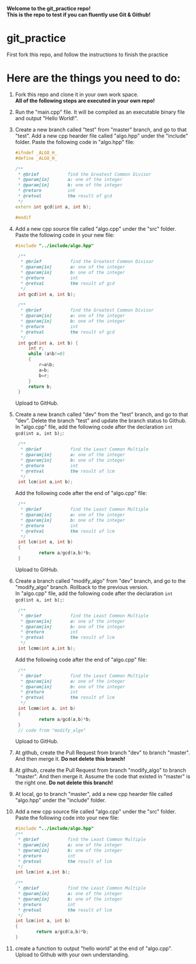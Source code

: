 **Welcome to the git_practice repo!**   
**This is the repo to test if you can fluently use Git & Github!**

# git_practice
First fork this repo, and follow the instructions to finish the practice

# Here are the things you need to do:
1. Fork this repo and clone it in your own work space.  
   **All of the following steps are executed in your own repo!**
2. Run the "main.cpp" file. It will be compiled as an executable binary file and output "Hello World!".
3. Create a new branch called "test" from "master" branch, and go to that "test". Add a new cpp hearder file called "algo.hpp" under the "include" folder.
   Paste the following code in "algo.hpp" file:
    ```c++
    #ifndef _ALGO_H_
    #define _ALGO_H_

    /**
     * @brief           find the Greatest Common Divisor
     * @param[in]       a: one of the integer
     * @param[in]       b: one of the integer
     * @return          int
     * @retval          the result of gcd
     */
    extern int gcd(int a, int b);

    #endif
    ```

4. Add a new cpp source file called "algo.cpp" under the "src" folder.  
Paste the following code in your new file:
   ```c++
   #include "../include/algo.hpp"

    /**
     * @brief           find the Greatest Common Divisor
     * @param[in]       a: one of the integer
     * @param[in]       b: one of the integer
     * @return          int
     * @retval          the result of gcd
     */
    int gcd(int a, int b);

    /**
     * @brief           find the Greatest Common Divisor
     * @param[in]       a: one of the integer
     * @param[in]       b: one of the integer
     * @return          int
     * @retval          the result of gcd
     */
    int gcd(int a, int b) {
        int r;
        while (a%b!=0)
        {
            r=a%b;
            a=b;
            b=r;    
        }
        return b; 
    }
   ```
   Upload to GitHub.
5. Create a new branch called "dev" from the "test" branch, and go to that "dev". Delete the branch "test" and update the branch status to Github. In "algo.cpp" file, add the following code after the declaration ``int gcd(int a, int b);``:
   ```c++
    /**
     * @brief           find the Least Common Multiple
     * @param[in]       a: one of the integer
     * @param[in]       b: one of the integer
     * @return          int
     * @retval          the result of lcm
     */
    int lcm(int a,int b);
   ```
   Add the following code after the end of "algo.cpp" file:
   ```c++
    /**
     * @brief           find the Least Common Multiple
     * @param[in]       a: one of the integer
     * @param[in]       b: one of the integer
     * @return          int
     * @retval          the result of lcm
     */
    int lcm(int a, int b)
    {
            return a/gcd(a,b)*b;
    }
   ```
   Upload to GitHub.  
6. Create a branch called "modify_algo" from "dev" branch, and go to the "modify_algo" branch. Rollback to the previous version.  
   In "algo.cpp" file, add the following code after the declaration ``int gcd(int a, int b);``:
   ```c++
    /**
     * @brief           find the Least Common Multiple
     * @param[in]       a: one of the integer
     * @param[in]       b: one of the integer
     * @return          int
     * @retval          the result of lcm
     */
    int lcmm(int a,int b);
   ```
   Add the following code after the end of "algo.cpp" file:
   ```c++
    /**
     * @brief           find the Least Common Multiple
     * @param[in]       a: one of the integer
     * @param[in]       b: one of the integer
     * @return          int
     * @retval          the result of lcm
     */
    int lcmm(int a, int b)
    {
            return a/gcd(a,b)*b;
    }
    // code from "modify_algo"
   ```
   Upload to GitHub.  
7. At github, create the Pull Request from branch "dev" to branch "master". And then merge it. **Do not delete this branch!**
8. At github, create the Pull Request from branch "modify_algo" to branch "master". And then merge it. Assume the code that existed in "master" is the right one. **Do not delete this branch!**
9. At local, go to branch "master", add a new cpp hearder file called "algo.hpp" under the "include" folder.
10. Add a new cpp source file called "algo.cpp" under the "src" folder.  
    Paste the following code into your new file:
    ```c++
    #include "../include/algo.hpp"
    /**
     * @brief           find the Least Common Multiple
     * @param[in]       a: one of the integer
     * @param[in]       b: one of the integer
     * @return          int
     * @retval          the result of lcm
     */
    int lcm(int a,int b);

    /**
     * @brief           find the Least Common Multiple
     * @param[in]       a: one of the integer
     * @param[in]       b: one of the integer
     * @return          int
     * @retval          the result of lcm
     */
    int lcm(int a, int b)
    {
            return a/gcd(a,b)*b;
    }
    ```
11. create a function to output "hello world" at the end of "algo.cpp". 
Upload to Github with your own understanding. 
